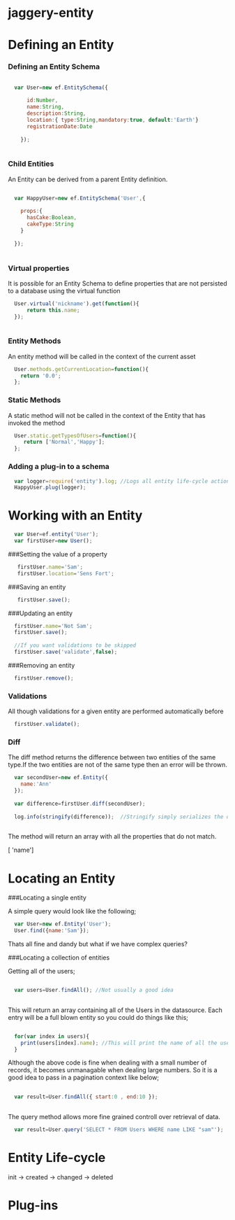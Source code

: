 jaggery-entity
==============

Defining an Entity
==================

### Defining an Entity Schema

```javascript

  var User=new ef.EntitySchema({
    
      id:Number,
      name:String,
      description:String,
      location:{ type:String,mandatory:true, default:'Earth'}
      registrationDate:Date
      
    });
  
```

### Child Entities
An Entity can be derived from a parent Entity definition.

```javascript

  var HappyUser=new ef.EntitySchema('User',{
  
    props:{
      hasCake:Boolean,
      cakeType:String
    }
    
  });
  
```

### Virtual properties
It is possible for an Entity Schema to define properties that are not persisted to a database using the virtual function

```javascript
  User.virtual('nickname').get(function(){
      return this.name;
  });
  
```

### Entity Methods
An entity method will be called in the context of the current asset

```javascript
  User.methods.getCurrentLocation=function(){
    return '0.0';
  };
```


### Static Methods
A static method will not be called in the context of the Entity that has invoked the method

```javascript
  User.static.getTypesOfUsers=function(){
     return ['Normal','Happy'];
  };
```

  
### Adding a plug-in to a schema

```javascript
  var logger=require('entity').log; //Logs all entity life-cycle actions
  HappyUser.plug(logger);
```


Working with an Entity
======================


```javascript
  var User=ef.entity('User');
  var firstUser=new User();
```

###Setting the value of a property

```javascript
   firstUser.name='Sam';
   firstUser.location='Sens Fort';
```

###Saving an entity

```javascript
   firstUser.save();
```

###Updating an entity

```javascript
  firstUser.name='Not Sam';
  firstUser.save();
  
  //If you want validations to be skipped
  firstUser.save('validate',false);
```

###Removing an entity

```javascript
  firstUser.remove();
```

### Validations
All though validations for a given entity are performed automatically before  

```javascript
  firstUser.validate();
```

### Diff
The diff method returns the difference between two entities of the same type.If the two entities are not of the same type then an error will be thrown.

```javascript
  var secondUser=new ef.Entity({
    name:'Ann'
  });
  
  var difference=firstUser.diff(secondUser);
  
  log.info(stringify(difference));  //Stringify simply serializes the output
  
```

The method will return an array with all the properties that do not match.

[ 'name']


Locating an Entity
==================

###Locating  a single entity

A simple query would look like the following;

```javascript
  var User=new ef.Entity('User');
  User.find({name:'Sam'});  
```

Thats all fine and dandy but what if we have complex queries?


###Locating a collection of entities

Getting all of the users;

```javascript

  var users=User.findAll(); //Not usually a good idea
  
```
This will return an array containing all of the Users in the datasource. Each entry will be a full blown entity so you could do things like this;

```javascript

  for(var index in users){
    print(users[index].name); //This will print the name of all the users
  }
```

Although the above code is fine when dealing with a small number of records, it becomes unmanagable when dealing large numbers. So it is a good idea to pass in a pagination context like below;

```javascript
  
  var result=User.findAll({ start:0 , end:10 });
  
```

The query method allows more fine grained controll over retrieval of data.

```javascript
  var result=User.query('SELECT * FROM Users WHERE name LIKE "sam"');
```



Entity Life-cycle
=================

init ->  created -> changed -> deleted 


Plug-ins
========









